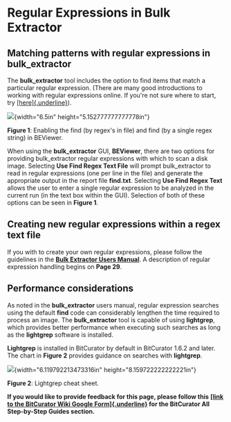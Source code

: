 # **Regular Expressions in Bulk Extractor**

## **Matching patterns with regular expressions in bulk_extractor**

The **bulk_extractor** tool includes the option to find items that match
a particular regular expression. (There are many good introductions to
working with regular expressions online. If you\'re not sure where to
start, try
[[here]{.underline}](http://www.joshondesign.com/2011/04/12/joshs-quick-intro-to-regex/)).

![](./media/image1.png){width="6.5in" height="5.152777777777778in"}

**Figure 1**: Enabling the find (by regex\'s in file) and find (by a
single regex string) in BEViewer.

When using the **bulk_extractor** GUI, **BEViewer**, there are two
options for providing bulk_extractor regular expressions with which to
scan a disk image. Selecting **Use Find Regex Text File** will prompt
bulk_extractor to read in regular expressions (one per line in the file)
and generate the appropriate output in the report file **find.txt**.
Selecting **Use Find Regex Text** allows the user to enter a single
regular expression to be analyzed in the current run (in the text box
within the GUI). Selection of both of these options can be seen in
**Figure 1**.

## **Creating new regular expressions within a regex text file**

If you with to create your own regular expressions, please follow the
guidelines in the [**Bulk Extractor Users
Manual**](http://digitalcorpora.org/downloads/bulk_extractor/BEUsersManual.pdf).
A description of regular expression handling begins on **Page 29**.

## **Performance considerations**

As noted in the **bulk_extractor** users manual, regular expression
searches using the default **find** code can considerably lengthen the
time required to process an image. The **bulk_extractor** tool is
capable of using **lightgrep**, which provides better performance when
executing such searches as long as the **lightgrep** software is
installed.

**Lightgrep** is installed in BitCurator by default in BitCurator 1.6.2
and later. The chart in **Figure 2** provides guidance on searches with
**lightgrep**.

![](./media/image2.png){width="6.119792213473316in"
height="8.159722222222221in"}

**Figure 2**: Lightgrep cheat sheet.

**If you would like to provide feedback for this page, please follow
this** **[[link to the BitCurator Wiki Google
Form]{.underline}](https://docs.google.com/forms/d/e/1FAIpQLSelmRx1VmgDEg3dU5_8cXZy9MZ5v8_sAl-Ur2nPFLAi6Lvu2w/viewform?usp=sf_link)
for the BitCurator All Step-by-Step Guides section.**
